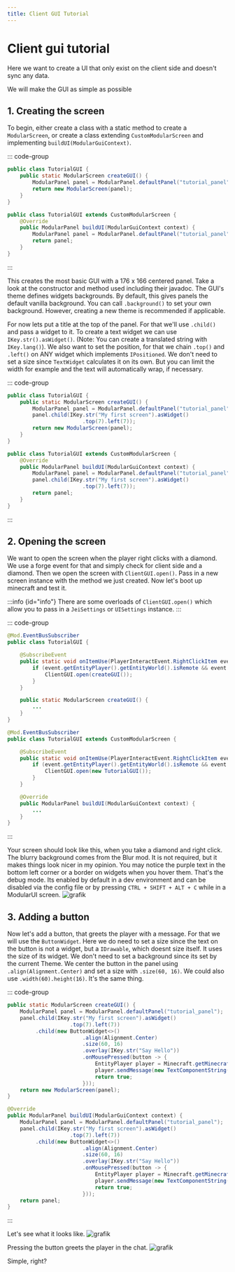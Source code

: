 ```yaml
---
title: Client GUI Tutorial
---
```


# Client gui tutorial

Here we want to create a UI that only exist on the client side and doesn't sync any data.

We will make the GUI as simple as possible

## 1. Creating the screen

To begin, either create a class with a static method to create a `ModularScreen`,
or create a class extending `CustomModularScreen` and implementing `buildUI(ModularGuiContext)`.

::: code-group
```java
public class TutorialGUI {
    public static ModularScreen createGUI() {
        ModularPanel panel = ModularPanel.defaultPanel("tutorial_panel");
        return new ModularScreen(panel);
    }
}
```

```java
public class TutorialGUI extends CustomModularScreen {
    @Override
    public ModularPanel buildUI(ModularGuiContext context) {
        ModularPanel panel = ModularPanel.defaultPanel("tutorial_panel");
        return panel;
    }
}
```
:::

This creates the most basic GUI with a 176 x 166 centered panel. Take a look at the constructor and method used
including their javadoc. The GUI's theme defines widgets backgrounds. By default, this gives panels the default vanilla
background. You can call `.background()` to set your own background. However, creating a new theme is recommended if
applicable.

For now lets put a title at the top of the panel. For that we'll use `.child()` and pass a widget to it. To create a
text widget we can use `IKey.str().asWidget()`. (Note: You can create a translated string with `IKey.lang()`). We also
want to set the position, for that we chain `.top()` and `.left()` on ANY widget which implements `IPositioned`. We don't
need to set a size since `TextWidget` calculates it on its own. But you can limit the width for example and the text
will automatically wrap, if necessary.

::: code-group
```java
public class TutorialGUI {
    public static ModularScreen createGUI() {
        ModularPanel panel = ModularPanel.defaultPanel("tutorial_panel");
        panel.child(IKey.str("My first screen").asWidget()
                        .top(7).left(7));
        return new ModularScreen(panel);
    }
}
```

```java
public class TutorialGUI extends CustomModularScreen {
    @Override
    public ModularPanel buildUI(ModularGuiContext context) {
        ModularPanel panel = ModularPanel.defaultPanel("tutorial_panel");
        panel.child(IKey.str("My first screen").asWidget()
                        .top(7).left(7));
        return panel;
    }
}
```
:::

## 2. Opening the screen

We want to open the screen when the player right clicks with a diamond. We use a forge event for that and simply check
for client side and a diamond. Then we open the screen with `ClientGUI.open()`. Pass in a new screen instance with the
method we just created. Now let's boot up minecraft and test it.

:::info {id="info"}
There are some overloads of `ClientGUI.open()` which allow you to pass in a `JeiSettings` or `UISettings` instance.
:::

::: code-group
```java
@Mod.EventBusSubscriber
public class TutorialGUI {

    @SubscribeEvent
    public static void onItemUse(PlayerInteractEvent.RightClickItem event) {
        if (event.getEntityPlayer().getEntityWorld().isRemote && event.getItemStack().getItem() == Items.DIAMOND) {
            ClientGUI.open(createGUI());
        }
    }

    public static ModularScreen createGUI() {
        ...
    }
}
```

```java
@Mod.EventBusSubscriber
public class TutorialGUI extends CustomModularScreen {

    @SubscribeEvent
    public static void onItemUse(PlayerInteractEvent.RightClickItem event) {
        if (event.getEntityPlayer().getEntityWorld().isRemote && event.getItemStack().getItem() == Items.DIAMOND) {
            ClientGUI.open(new TutorialGUI());
        }
    }

    @Override
    public ModularPanel buildUI(ModularGuiContext context) {
        ...
    }
}
```
:::

Your screen should look like this, when you take a diamond and right click. The blurry background comes from the Blur
mod. It is not required, but it makes things look nicer in my opinion. You may notice the purple text in the bottom left
corner or a border on widgets when you hover them. That's the debug mode. Its enabled by default in a dev environment
and can be disabled via the config file or by pressing `CTRL + SHIFT + ALT + C` while in a ModularUI screen.
![grafik](https://user-images.githubusercontent.com/45517902/228584027-eaf4f49b-1967-4aa1-9cd3-416e5610f113.png)

## 3. Adding a button

Now let's add a button, that greets the player with a message. For that we will use the `ButtonWidget`. Here we do need
to set a size since the text on the button is not a widget, but a `IDrawable`, which doesnt size itself. It uses the
size of its widget. We don't need to set a background since its set by the current Theme. We center the button in the
panel using `.align(Alignment.Center)` and set a size with `.size(60, 16)`. We could also use `.width(60).height(16)`.
It's the same thing.

::: code-group
```java
public static ModularScreen createGUI() {
    ModularPanel panel = ModularPanel.defaultPanel("tutorial_panel");
    panel.child(IKey.str("My first screen").asWidget()
                    .top(7).left(7))
         .child(new ButtonWidget<>()
                        .align(Alignment.Center)
                        .size(60, 16)
                        .overlay(IKey.str("Say Hello"))
                        .onMousePressed(button -> {
                            EntityPlayer player = Minecraft.getMinecraft().player;
                            player.sendMessage(new TextComponentString("Hello " + player.getName()));
                            return true;
                        }));
    return new ModularScreen(panel);
}
```

```java
@Override
public ModularPanel buildUI(ModularGuiContext context) {
    ModularPanel panel = ModularPanel.defaultPanel("tutorial_panel");
    panel.child(IKey.str("My first screen").asWidget()
                    .top(7).left(7))
         .child(new ButtonWidget<>()
                        .align(Alignment.Center)
                        .size(60, 16)
                        .overlay(IKey.str("Say Hello"))
                        .onMousePressed(button -> {
                            EntityPlayer player = Minecraft.getMinecraft().player;
                            player.sendMessage(new TextComponentString("Hello " + player.getName()));
                            return true;
                        }));
    return panel;
}
```
:::

Let's see what it looks like.
![grafik](https://user-images.githubusercontent.com/45517902/228590064-108ae148-acc8-45ca-9d96-e91cbe0f2e4a.png)

Pressing the button greets the player in the chat.
![grafik](https://user-images.githubusercontent.com/45517902/228590312-24f6bd17-dd05-44ee-96bd-6ae7d00e59cc.png)

Simple, right?
